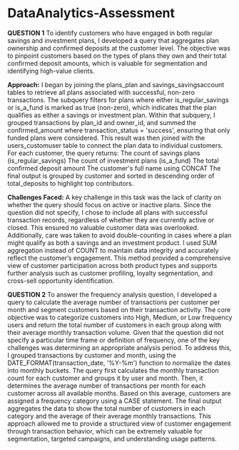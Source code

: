 # DataAnalytics-Assessment
**QUESTION 1**
To identify customers who have engaged in both regular savings and investment plans, I developed a query that aggregates plan ownership and confirmed deposits at the customer level. The objective was to pinpoint customers based on the types of plans they own and their total confirmed deposit amounts, which is valuable for segmentation and identifying high-value clients.

**Approach:**
I began by joining the plans_plan and savings_savingsaccount tables to retrieve all plans associated with successful, non-zero transactions. The subquery filters for plans where either is_regular_savings or is_a_fund is marked as true (non-zero), which indicates that the plan qualifies as either a savings or investment plan.
Within that subquery, I grouped transactions by plan_id and owner_id, and summed the confirmed_amount where transaction_status = 'success', ensuring that only funded plans were considered.
This result was then joined with the users_customuser table to connect the plan data to individual customers. For each customer, the query returns:
The count of savings plans (is_regular_savings)
The count of investment plans (is_a_fund)
The total confirmed deposit amount
The customer's full name using CONCAT
The final output is grouped by customer and sorted in descending order of total_deposits to highlight top contributors.

**Challenges Faced:**
A key challenge in this task was the lack of clarity on whether the query should focus on active or inactive plans. Since the question did not specify, I chose to include all plans with successful transaction records, regardless of whether they are currently active or closed. This ensured no valuable customer data was overlooked.
Additionally, care was taken to avoid double-counting in cases where a plan might qualify as both a savings and an investment product. I used SUM aggregation instead of COUNT to maintain data integrity and accurately reflect the customer’s engagement.
This method provided a comprehensive view of customer participation across both product types and supports further analysis such as customer profiling, loyalty segmentation, and cross-sell opportunity identification.

**QUESTION 2**
To answer the frequency analysis question, I developed a query to calculate the average number of transactions per customer per month and segment customers based on their transaction activity. The core objective was to categorize customers into High, Medium, or Low frequency users and return the total number of customers in each group along with their average monthly transaction volume.
Given that the question did not specify a particular time frame or definition of frequency, one of the key challenges was determining an appropriate analysis period. To address this, I grouped transactions by customer and month, using the DATE_FORMAT(transaction_date, '%Y-%m') function to normalize the dates into monthly buckets.
The query first calculates the monthly transaction count for each customer and groups it by user and month. Then, it determines the average number of transactions per month for each customer across all available months. Based on this average, customers are assigned a frequency category using a CASE statement. The final output aggregates the data to show the total number of customers in each category and the average of their average monthly transactions.
This approach allowed me to provide a structured view of customer engagement through transaction behavior, which can be extremely valuable for segmentation, targeted campaigns, and understanding usage patterns.
